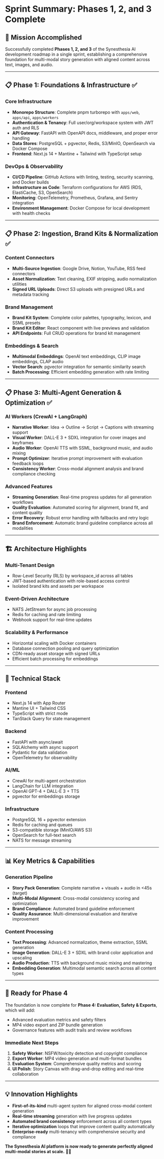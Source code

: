# Sprint Summary: Phases 1, 2, and 3 Complete

## 🎯 **Mission Accomplished**

Successfully completed **Phases 1, 2, and 3** of the Synesthesia AI development roadmap in a single sprint, establishing a comprehensive foundation for multi-modal story generation with aligned content across text, images, and audio.

---

## 📋 **Phase 1: Foundations & Infrastructure** ✅

### **Core Infrastructure**
- **Monorepo Structure**: Complete pnpm turborepo with `apps/web`, `apps/api`, `apps/workers`
- **Authentication & Tenancy**: Full user/org/workspace system with JWT auth and RLS
- **API Gateway**: FastAPI with OpenAPI docs, middleware, and proper error handling
- **Data Stores**: PostgreSQL + pgvector, Redis, S3/MinIO, OpenSearch via Docker Compose
- **Frontend**: Next.js 14 + Mantine + Tailwind with TypeScript setup

### **DevOps & Observability**
- **CI/CD Pipeline**: GitHub Actions with linting, testing, security scanning, and Docker builds
- **Infrastructure as Code**: Terraform configurations for AWS (RDS, ElastiCache, S3, OpenSearch)
- **Monitoring**: OpenTelemetry, Prometheus, Grafana, and Sentry integration
- **Environment Management**: Docker Compose for local development with health checks

---

## 📋 **Phase 2: Ingestion, Brand Kits & Normalization** ✅

### **Content Connectors**
- **Multi-Source Ingestion**: Google Drive, Notion, YouTube, RSS feed connectors
- **Asset Normalization**: Text cleaning, EXIF stripping, audio normalization utilities
- **Signed URL Uploads**: Direct S3 uploads with presigned URLs and metadata tracking

### **Brand Management**
- **Brand Kit System**: Complete color palettes, typography, lexicon, and SSML presets
- **Brand Kit Editor**: React component with live previews and validation
- **API Endpoints**: Full CRUD operations for brand kit management

### **Embeddings & Search**
- **Multimodal Embeddings**: OpenAI text embeddings, CLIP image embeddings, CLAP audio
- **Vector Search**: pgvector integration for semantic similarity search
- **Batch Processing**: Efficient embedding generation with rate limiting

---

## 📋 **Phase 3: Multi-Agent Generation & Optimization** ✅

### **AI Workers (CrewAI + LangGraph)**
- **Narrative Worker**: Idea → Outline → Script → Captions with streaming support
- **Visual Worker**: DALL-E 3 + SDXL integration for cover images and keyframes
- **Audio Worker**: OpenAI TTS with SSML, background music, and audio mixing
- **Prompt Optimizer**: Iterative prompt improvement with evaluation feedback loops
- **Consistency Worker**: Cross-modal alignment analysis and brand compliance checking

### **Advanced Features**
- **Streaming Generation**: Real-time progress updates for all generation workflows
- **Quality Evaluation**: Automated scoring for alignment, brand fit, and content quality
- **Error Recovery**: Robust error handling with fallbacks and retry logic
- **Brand Enforcement**: Automatic brand guideline compliance across all modalities

---

## 🏗️ **Architecture Highlights**

### **Multi-Tenant Design**
- Row-Level Security (RLS) by workspace_id across all tables
- JWT-based authentication with role-based access control
- Isolated brand kits and assets per workspace

### **Event-Driven Architecture**
- NATS JetStream for async job processing
- Redis for caching and rate limiting
- Webhook support for real-time updates

### **Scalability & Performance**
- Horizontal scaling with Docker containers
- Database connection pooling and query optimization
- CDN-ready asset storage with signed URLs
- Efficient batch processing for embeddings

---

## 🔧 **Technical Stack**

### **Frontend**
- Next.js 14 with App Router
- Mantine UI + Tailwind CSS
- TypeScript with strict mode
- TanStack Query for state management

### **Backend**
- FastAPI with async/await
- SQLAlchemy with async support
- Pydantic for data validation
- OpenTelemetry for observability

### **AI/ML**
- CrewAI for multi-agent orchestration
- LangChain for LLM integration
- OpenAI GPT-4 + DALL-E 3 + TTS
- pgvector for embeddings storage

### **Infrastructure**
- PostgreSQL 16 + pgvector extension
- Redis for caching and queues
- S3-compatible storage (MinIO/AWS S3)
- OpenSearch for full-text search
- NATS for message streaming

---

## 📊 **Key Metrics & Capabilities**

### **Generation Pipeline**
- **Story Pack Generation**: Complete narrative + visuals + audio in <45s (target)
- **Multi-Modal Alignment**: Cross-modal consistency scoring and optimization
- **Brand Compliance**: Automated brand guideline enforcement
- **Quality Assurance**: Multi-dimensional evaluation and iterative improvement

### **Content Processing**
- **Text Processing**: Advanced normalization, theme extraction, SSML generation
- **Image Generation**: DALL-E 3 + SDXL with brand color application and upscaling
- **Audio Production**: TTS with background music mixing and mastering
- **Embedding Generation**: Multimodal semantic search across all content types

---

## 🚀 **Ready for Phase 4**

The foundation is now complete for **Phase 4: Evaluation, Safety & Exports**, which will add:
- Advanced evaluation metrics and safety filters
- MP4 video export and ZIP bundle generation
- Governance features with audit trails and review workflows

### **Immediate Next Steps**
1. **Safety Worker**: NSFW/toxicity detection and copyright compliance
2. **Export Worker**: MP4 video generation and multi-format bundles
3. **Evaluation System**: Comprehensive quality metrics and scoring
4. **UI Polish**: Story Canvas with drag-and-drop editing and real-time collaboration

---

## 💡 **Innovation Highlights**

- **First-of-its-kind** multi-agent system for aligned cross-modal content generation
- **Real-time streaming** generation with live progress updates
- **Automated brand consistency** enforcement across all content types
- **Iterative optimization** loops that improve content quality automatically
- **Enterprise-ready** multi-tenancy with comprehensive security and compliance

**The Synesthesia AI platform is now ready to generate perfectly aligned multi-modal stories at scale.** 🎨✨
